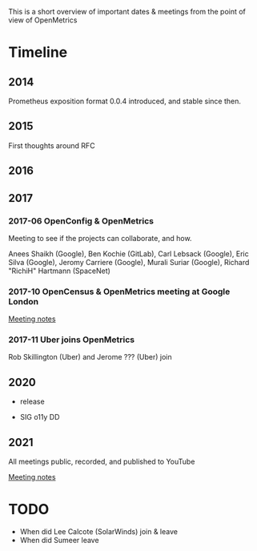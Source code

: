 This is a short overview of important dates & meetings from the point of view of OpenMetrics

# Timeline

## 2014

Prometheus exposition format 0.0.4 introduced, and stable since then.

## 2015

First thoughts around RFC

## 2016

## 2017

### 2017-06 OpenConfig & OpenMetrics

Meeting to see if the projects can collaborate, and how.

Anees Shaikh (Google), Ben Kochie (GitLab), Carl Lebsack (Google), Eric Silva (Google), Jeromy Carriere (Google), Murali Suriar (Google), Richard "RichiH" Hartmann (SpaceNet)


### 2017-10 OpenCensus & OpenMetrics meeting at Google London

[Meeting notes](legacy/meetings/2017-10-10--face-to-face.md)

### 2017-11 Uber joins OpenMetrics

Rob Skillington (Uber) and Jerome ??? (Uber) join

## 2020

* release

* SIG o11y DD

## 2021

All meetings public, recorded, and published to YouTube

[Meeting notes](https://docs.google.com/document/d/17j5w4CZGT5bg6mtqFkJjTp4Vx53K1RU543rhA05Dxzg)

# TODO

* When did Lee Calcote (SolarWinds) join & leave
* When did Sumeer leave
